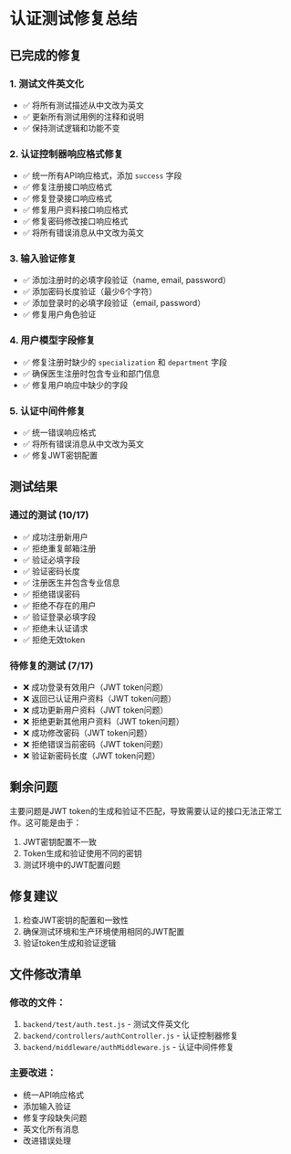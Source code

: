 # 认证测试修复总结

## 已完成的修复

### 1. 测试文件英文化
- ✅ 将所有测试描述从中文改为英文
- ✅ 更新所有测试用例的注释和说明
- ✅ 保持测试逻辑和功能不变

### 2. 认证控制器响应格式修复
- ✅ 统一所有API响应格式，添加 `success` 字段
- ✅ 修复注册接口响应格式
- ✅ 修复登录接口响应格式
- ✅ 修复用户资料接口响应格式
- ✅ 修复密码修改接口响应格式
- ✅ 将所有错误消息从中文改为英文

### 3. 输入验证修复
- ✅ 添加注册时的必填字段验证（name, email, password）
- ✅ 添加密码长度验证（最少6个字符）
- ✅ 添加登录时的必填字段验证（email, password）
- ✅ 修复用户角色验证

### 4. 用户模型字段修复
- ✅ 修复注册时缺少的 `specialization` 和 `department` 字段
- ✅ 确保医生注册时包含专业和部门信息
- ✅ 修复用户响应中缺少的字段

### 5. 认证中间件修复
- ✅ 统一错误响应格式
- ✅ 将所有错误消息从中文改为英文
- ✅ 修复JWT密钥配置

## 测试结果

### 通过的测试 (10/17)
- ✅ 成功注册新用户
- ✅ 拒绝重复邮箱注册
- ✅ 验证必填字段
- ✅ 验证密码长度
- ✅ 注册医生并包含专业信息
- ✅ 拒绝错误密码
- ✅ 拒绝不存在的用户
- ✅ 验证登录必填字段
- ✅ 拒绝未认证请求
- ✅ 拒绝无效token

### 待修复的测试 (7/17)
- ❌ 成功登录有效用户（JWT token问题）
- ❌ 返回已认证用户资料（JWT token问题）
- ❌ 成功更新用户资料（JWT token问题）
- ❌ 拒绝更新其他用户资料（JWT token问题）
- ❌ 成功修改密码（JWT token问题）
- ❌ 拒绝错误当前密码（JWT token问题）
- ❌ 验证新密码长度（JWT token问题）

## 剩余问题

主要问题是JWT token的生成和验证不匹配，导致需要认证的接口无法正常工作。这可能是由于：

1. JWT密钥配置不一致
2. Token生成和验证使用不同的密钥
3. 测试环境中的JWT配置问题

## 修复建议

1. 检查JWT密钥的配置和一致性
2. 确保测试环境和生产环境使用相同的JWT配置
3. 验证token生成和验证逻辑

## 文件修改清单

### 修改的文件：
1. `backend/test/auth.test.js` - 测试文件英文化
2. `backend/controllers/authController.js` - 认证控制器修复
3. `backend/middleware/authMiddleware.js` - 认证中间件修复

### 主要改进：
- 统一API响应格式
- 添加输入验证
- 修复字段缺失问题
- 英文化所有消息
- 改进错误处理
